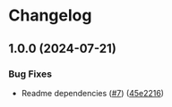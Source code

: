 # Changelog

## 1.0.0 (2024-07-21)


### Bug Fixes

* Readme dependencies ([#7](https://github.com/JesterSks/asdf-alire/issues/7)) ([45e2216](https://github.com/JesterSks/asdf-alire/commit/45e2216a3ae327662f173d860c8848a48f7b14ae))
